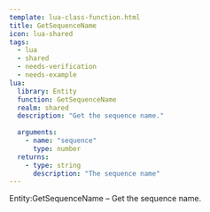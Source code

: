 ```yaml
---
template: lua-class-function.html
title: GetSequenceName
icon: lua-shared
tags:
  - lua
  - shared
  - needs-verification
  - needs-example
lua:
  library: Entity
  function: GetSequenceName
  realm: shared
  description: "Get the sequence name."
  
  arguments:
    - name: "sequence"
      type: number
  returns:
    - type: string
      description: "The sequence name"
---
```


<div class="lua__search__keywords">
Entity:GetSequenceName &#x2013; Get the sequence name.
</div>
